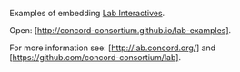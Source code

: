 Examples of embedding [Lab Interactives](http://concord-consortium.github.io/lab/).

Open: [http://concord-consortium.github.io/lab-examples].

For more information see: [http://lab.concord.org/] and [https://github.com/concord-consortium/lab].
